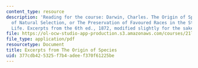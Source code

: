 ```yaml
---
content_type: resource
description: 'Reading for the course: Darwin, Charles. The Origin of Species by Means
  of Natural Selection, or The Preservation of Favoured Races in the Struggle for
  Life. Excerpts from the 6th ed., 1872, modified slightly for the sake of continuity. '
file: https://ol-ocw-studio-app-production.s3.amazonaws.com/courses/21l-017-the-art-of-the-probable-literature-and-probability-spring-2008/377cdb425325f7b4adeef370f61225be_darwin_origin.pdf
file_type: application/pdf
resourcetype: Document
title: Excerpts from The Origin of Species
uid: 377cdb42-5325-f7b4-adee-f370f61225be
---
```

